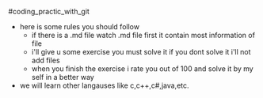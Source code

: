 #coding_practic_with_git- here is some rules you should follow
  - if there is a .md file watch .md file first it contain most information of file
  - i'll give u some exercise you must solve it if you dont solve it i'll not add files
  - when you finish the exercise i rate you out of 100 and solve it by my self in a better way
- we will learn other langauses like c,c++,c#,java,etc.